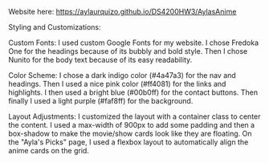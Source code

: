 Website here: https://aylaurquizo.github.io/DS4200HW3/AylasAnime

Styling and Customizations:

Custom Fonts: I used custom Google Fonts for my website. I chose Fredoka One for the headings because of its bubbly and bold style. Then I chose Nunito for the body text because of its easy readability.

Color Scheme: I chose a dark indigo color (#4a47a3) for the nav and headings. Then I used a nice pink color (#ff4081) for the links and highlights. I then used a bright blue (#00b0ff) for the contact buttons. Then finally I used a light purple (#faf8ff) for the background.

Layout Adjustments: I customized the layout with a container class to center the content. I used a max-width of 900px to add some padding and then a box-shadow to make the movie/show cards look like they are floating. On the "Ayla's Picks" page, I used a flexbox layout to automatically align the anime cards on the grid.
